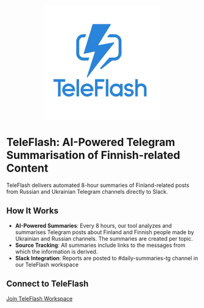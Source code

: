 <div align="center">
<img src="assets/images/teleflash-logo.png" alt="TeleFlash Logo" style="width:300px;"/>
</div>

# TeleFlash: AI-Powered Telegram Summarisation of Finnish-related Content

TeleFlash delivers automated 8-hour summaries of Finland-related posts from Russian and Ukrainian Telegram channels directly to Slack.

## How It Works

* **AI-Powered Summaries**: Every 8 hours, our tool analyzes and summarises Telegram posts about Finland and Finnish people made by Ukrainian and Russian channels. The summaries are created per topic.
* **Source Tracking**: All summaries include links to the messages from which the information is derived.
* **Slack Integration**: Reports are posted to #daily-summaries-tg channel in our TeleFlash workspace

## Connect to TeleFlash

[Join TeleFlash Workspace](https://join.slack.com/t/teleflash/shared_invite/your-invite-link-here)
